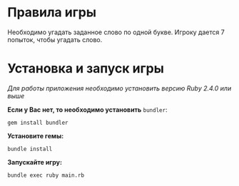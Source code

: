 # Правила игры

Необходимо угадать заданное слово по одной букве. Игроку дается 7 попыток, чтобы угадать слово.


# Установка и запуск игры

_Для работы приложения необходимо установить версию Ruby 2.4.0 или выше_

**Если у Вас нет, то необходимо установить** `bundler`:

```gem install bundler```

**Установите гемы:**

```bundle install```

**Запускайте игру:**

```bundle exec ruby main.rb```
